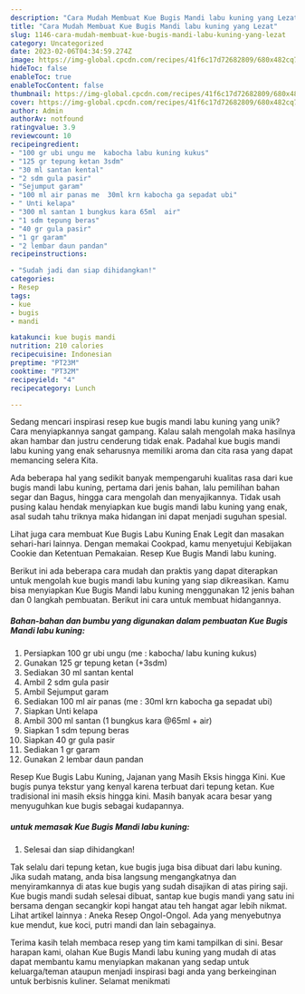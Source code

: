 ```yaml
---
description: "Cara Mudah Membuat Kue Bugis Mandi labu kuning yang Lezat"
title: "Cara Mudah Membuat Kue Bugis Mandi labu kuning yang Lezat"
slug: 1146-cara-mudah-membuat-kue-bugis-mandi-labu-kuning-yang-lezat
category: Uncategorized
date: 2023-02-06T04:34:59.274Z
image: https://img-global.cpcdn.com/recipes/41f6c17d72682809/680x482cq70/kue-bugis-mandi-labu-kuning-foto-resep-utama.jpg
hideToc: false
enableToc: true
enableTocContent: false
thumbnail: https://img-global.cpcdn.com/recipes/41f6c17d72682809/680x482cq70/kue-bugis-mandi-labu-kuning-foto-resep-utama.jpg
cover: https://img-global.cpcdn.com/recipes/41f6c17d72682809/680x482cq70/kue-bugis-mandi-labu-kuning-foto-resep-utama.jpg
author: Admin
authorAv: notfound
ratingvalue: 3.9
reviewcount: 10
recipeingredient:
- "100 gr ubi ungu me  kabocha labu kuning kukus"
- "125 gr tepung ketan 3sdm"
- "30 ml santan kental"
- "2 sdm gula pasir"
- "Sejumput garam"
- "100 ml air panas me  30ml krn kabocha ga sepadat ubi"
- " Unti kelapa"
- "300 ml santan 1 bungkus kara 65ml  air"
- "1 sdm tepung beras"
- "40 gr gula pasir"
- "1 gr garam"
- "2 lembar daun pandan"
recipeinstructions:

- "Sudah jadi dan siap dihidangkan!"
categories:
- Resep
tags:
- kue
- bugis
- mandi

katakunci: kue bugis mandi 
nutrition: 210 calories
recipecuisine: Indonesian
preptime: "PT23M"
cooktime: "PT32M"
recipeyield: "4"
recipecategory: Lunch

---
```





Sedang mencari inspirasi resep kue bugis mandi labu kuning yang unik? Cara menyiapkannya sangat gampang. Kalau salah mengolah maka hasilnya akan hambar dan justru cenderung tidak enak. Padahal kue bugis mandi labu kuning yang enak seharusnya memiliki aroma dan cita rasa yang dapat memancing selera Kita.





Ada beberapa hal yang sedikit banyak mempengaruhi kualitas rasa dari kue bugis mandi labu kuning, pertama dari jenis bahan, lalu pemilihan bahan segar dan Bagus, hingga cara mengolah dan menyajikannya. Tidak usah pusing kalau hendak menyiapkan kue bugis mandi labu kuning yang enak,      asal sudah tahu triknya maka hidangan ini dapat menjadi suguhan spesial.














Lihat juga cara membuat Kue Bugis Labu Kuning Enak Legit dan masakan sehari-hari lainnya. Dengan memakai Cookpad, kamu menyetujui Kebijakan Cookie dan Ketentuan Pemakaian. Resep Kue Bugis Mandi labu kuning.






Berikut ini ada beberapa cara mudah dan praktis yang dapat diterapkan untuk mengolah kue bugis mandi labu kuning yang siap dikreasikan. Kamu bisa menyiapkan Kue Bugis Mandi labu kuning menggunakan 12 jenis bahan dan 0 langkah pembuatan. Berikut ini cara untuk membuat hidangannya.

<!--inarticleads1-->

##### Bahan-bahan dan bumbu yang digunakan dalam pembuatan Kue Bugis Mandi labu kuning:

1. Persiapkan 100 gr ubi ungu (me : kabocha/ labu kuning kukus)
1. Gunakan 125 gr tepung ketan (+3sdm)
1. Sediakan 30 ml santan kental
1. Ambil 2 sdm gula pasir
1. Ambil Sejumput garam
1. Sediakan 100 ml air panas (me : 30ml krn kabocha ga sepadat ubi)
1. Siapkan  Unti kelapa
1. Ambil 300 ml santan (1 bungkus kara @65ml + air)
1. Siapkan 1 sdm tepung beras
1. Siapkan 40 gr gula pasir
1. Sediakan 1 gr garam
1. Gunakan 2 lembar daun pandan


Resep Kue Bugis Labu Kuning, Jajanan yang Masih Eksis hingga Kini. Kue bugis punya tekstur yang kenyal karena terbuat dari tepung ketan. Kue tradisional ini masih eksis hingga kini. Masih banyak acara besar yang menyuguhkan kue bugis sebagai kudapannya. 

<!--inarticleads2-->

#####  untuk memasak Kue Bugis Mandi labu kuning:


1. Selesai dan siap dihidangkan!

Tak selalu dari tepung ketan, kue bugis juga bisa dibuat dari labu kuning. Jika sudah matang, anda bisa langsung mengangkatnya dan menyiramkannya di atas kue bugis yang sudah disajikan di atas piring saji. Kue bugis mandi sudah selesai dibuat, santap kue bugis mandi yang satu ini bersama dengan secangkir kopi hangat atau teh hangat agar lebih nikmat. Lihat artikel lainnya : Aneka Resep Ongol-Ongol. Ada yang menyebutnya kue mendut, kue koci, putri mandi dan lain sebagainya. 

Terima kasih telah membaca resep yang tim kami tampilkan di sini. Besar harapan kami, olahan Kue Bugis Mandi labu kuning yang mudah di atas dapat membantu kamu menyiapkan makanan yang sedap untuk keluarga/teman ataupun menjadi inspirasi bagi anda yang berkeinginan untuk berbisnis kuliner. Selamat menikmati
